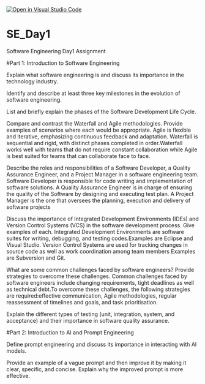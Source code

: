 [![Open in Visual Studio Code](https://classroom.github.com/assets/open-in-vscode-2e0aaae1b6195c2367325f4f02e2d04e9abb55f0b24a779b69b11b9e10269abc.svg)](https://classroom.github.com/online_ide?assignment_repo_id=16207088&assignment_repo_type=AssignmentRepo)
# SE_Day1
Software Engineering Day1 Assignment

#Part 1: Introduction to Software Engineering

Explain what software engineering is and discuss its importance in the technology industry.


Identify and describe at least three key milestones in the evolution of software engineering.


List and briefly explain the phases of the Software Development Life Cycle.


Compare and contrast the Waterfall and Agile methodologies. Provide examples of scenarios where each would be appropriate.
Agile is flexible and iterative, emphasizing continuous feedback and adaptation. Waterfall is sequential and rigid, with distinct phases completed in order.Waterfall works well with teams that do not require constant collaboration while Agile is best suited for teams that can collaborate face to face.

Describe the roles and responsibilities of a Software Developer, a Quality Assurance Engineer, and a Project Manager in a software engineering team.
Software Developer is responsible for code writing and implementation of software solutions. A Quality Assurance Engineer is in charge  of ensuring the quality of the Software by designing and executing test plan. A Project Manager is the one that oversees the planning, execution and delivery of software projects  

Discuss the importance of Integrated Development Environments (IDEs) and Version Control Systems (VCS) in the software development process. Give examples of each.
Integrated Development Environments are software suites for writing, debugging, and testing codes.Examples are Eclipse and Visual Studio. Version Control Systems are used for tracking changes in source code as well as work coordination among team members  Examples are Subversion and Git.

What are some common challenges faced by software engineers? Provide strategies to overcome these challenges.
Common challenges faced by software engineers include changing requirements, tight deadlines as well as technical debt.To overcome these challenges, the following strategies are required:effective communication, Agile methodologies, regular reassessment of timelines and goals, and task prioritisation.

Explain the different types of testing (unit, integration, system, and acceptance) and their importance in software quality assurance.


#Part 2: Introduction to AI and Prompt Engineering


Define prompt engineering and discuss its importance in interacting with AI models.


Provide an example of a vague prompt and then improve it by making it clear, specific, and concise. Explain why the improved prompt is more effective.
